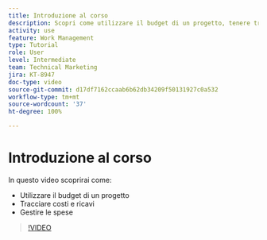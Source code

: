 ```yaml
---
title: Introduzione al corso
description: Scopri come utilizzare il budget di un progetto, tenere traccia di costi e ricavi e gestire le spese in  [!DNL  Workfront].
activity: use
feature: Work Management
type: Tutorial
role: User
level: Intermediate
team: Technical Marketing
jira: KT-8947
doc-type: video
source-git-commit: d17df7162ccaab6b62db34209f50131927c0a532
workflow-type: tm+mt
source-wordcount: '37'
ht-degree: 100%

---
```


# Introduzione al corso

In questo video scoprirai come:

* Utilizzare il budget di un progetto
* Tracciare costi e ricavi
* Gestire le spese

>[!VIDEO](https://video.tv.adobe.com/v/3436433/?quality=12&learn=on&enablevpops&captions=ita)
